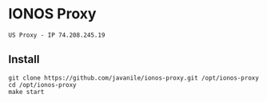# IONOS Proxy

```text
US Proxy - IP 74.208.245.19
```

## Install

```shell
git clone https://github.com/javanile/ionos-proxy.git /opt/ionos-proxy
cd /opt/ionos-proxy
make start
```
